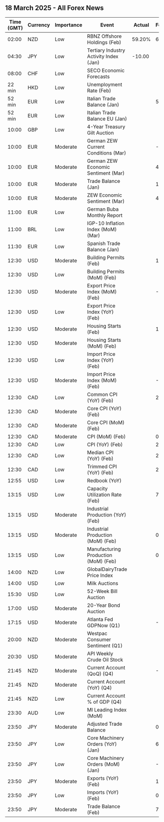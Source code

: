 ## 18 March 2025 - All Forex News

| Time (GMT) | Currency | Importance | Event | Actual | Forecast | Previous |
|------|----------|------------|-------|--------|----------|----------|
| 02:00 | NZD | Low | RBNZ Offshore Holdings (Feb) | 59.20% | 60.10% | 59.30% |
| 04:30 | JPY | Low | Tertiary Industry Activity Index (Jan) | -10.00 |  | 7.40 |
| 08:00 | CHF | Low | SECO Economic Forecasts |  |  |  |
| 22 min | HKD | Low | Unemployment Rate (Feb) |  |  | 3.1% |
| 52 min | EUR | Low | Italian Trade Balance (Jan) |  | 5.150B | 5.980B |
| 52 min | EUR | Low | Italian Trade Balance EU (Jan) |  |  | -1.86B |
| 10:00 | GBP | Low | 4-Year Treasury Gilt Auction |  |  | 4.294% |
| 10:00 | EUR | Moderate | German ZEW Current Conditions (Mar) |  | -80.5 | -88.5 |
| 10:00 | EUR | Moderate | German ZEW Economic Sentiment (Mar) |  | 48.1 | 26.0 |
| 10:00 | EUR | Moderate | Trade Balance (Jan) |  | 14.0B | 15.5B |
| 10:00 | EUR | Moderate | ZEW Economic Sentiment (Mar) |  | 43.6 | 24.2 |
| 11:00 | EUR | Low | German Buba Monthly Report |  |  |  |
| 11:00 | BRL | Low | IGP-10 Inflation Index (MoM) (Mar) |  |  | 0.9% |
| 11:30 | EUR | Low | Spanish Trade Balance (Jan) |  |  | -4.12B |
| 12:30 | USD | Moderate | Building Permits (Feb) |  | 1.450M | 1.473M |
| 12:30 | USD | Low | Building Permits (MoM) (Feb) |  |  | -0.6% |
| 12:30 | USD | Moderate | Export Price Index (MoM) (Feb) |  | -0.2% | 1.3% |
| 12:30 | USD | Low | Export Price Index (YoY) (Feb) |  |  | 2.7% |
| 12:30 | USD | Moderate | Housing Starts (Feb) |  | 1.380M | 1.366M |
| 12:30 | USD | Moderate | Housing Starts (MoM) (Feb) |  |  | -9.8% |
| 12:30 | USD | Low | Import Price Index (YoY) (Feb) |  |  | 1.9% |
| 12:30 | USD | Moderate | Import Price Index (MoM) (Feb) |  | -0.1% | 0.3% |
| 12:30 | CAD | Low | Common CPI (YoY) (Feb) |  | 2.2% | 2.2% |
| 12:30 | CAD | Moderate | Core CPI (YoY) (Feb) |  |  | 2.1% |
| 12:30 | CAD | Moderate | Core CPI (MoM) (Feb) |  |  | 0.4% |
| 12:30 | CAD | Moderate | CPI (MoM) (Feb) |  | 0.6% | 0.1% |
| 12:30 | CAD | Low | CPI (YoY) (Feb) |  | 2.1% | 1.9% |
| 12:30 | CAD | Low | Median CPI (YoY) (Feb) |  | 2.7% | 2.7% |
| 12:30 | CAD | Low | Trimmed CPI (YoY) (Feb) |  | 2.8% | 2.7% |
| 12:55 | USD | Low | Redbook (YoY) |  |  | 5.7% |
| 13:15 | USD | Low | Capacity Utilization Rate (Feb) |  | 77.8% | 77.8% |
| 13:15 | USD | Moderate | Industrial Production (YoY) (Feb) |  |  | 2.00% |
| 13:15 | USD | Moderate | Industrial Production (MoM) (Feb) |  | 0.2% | 0.5% |
| 13:15 | USD | Low | Manufacturing Production (MoM) (Feb) |  | 0.3% | -0.1% |
| 14:00 | NZD | Low | GlobalDairyTrade Price Index |  |  | -0.5% |
| 14:00 | USD | Low | Milk Auctions |  |  | 4,209.0 |
| 15:30 | USD | Low | 52-Week Bill Auction |  |  | 4.050% |
| 17:00 | USD | Moderate | 20-Year Bond Auction |  |  | 4.830% |
| 17:15 | USD | Moderate | Atlanta Fed GDPNow (Q1) |  | -2.1% | -2.1% |
| 20:00 | NZD | Moderate | Westpac Consumer Sentiment (Q1) |  |  | 97.5 |
| 20:30 | USD | Moderate | API Weekly Crude Oil Stock |  |  | 4.247M |
| 21:45 | NZD | Moderate | Current Account (QoQ) (Q4) |  | -6.68B | -10.58B |
| 21:45 | NZD | Moderate | Current Account (YoY) (Q4) |  |  | -26.99B |
| 21:45 | NZD | Low | Current Account % of GDP (Q4) |  |  | -6.40% |
| 23:30 | AUD | Low | MI Leading Index (MoM) |  |  | 0.1% |
| 23:50 | JPY | Moderate | Adjusted Trade Balance |  | 0.51T | -0.86T |
| 23:50 | JPY | Low | Core Machinery Orders (YoY) (Jan) |  | 6.9% | 4.3% |
| 23:50 | JPY | Low | Core Machinery Orders (MoM) (Jan) |  | -0.1% | -1.2% |
| 23:50 | JPY | Moderate | Exports (YoY) (Feb) |  | 12.1% | 7.2% |
| 23:50 | JPY | Low | Imports (YoY) (Feb) |  | 0.1% | 16.7% |
| 23:50 | JPY | Moderate | Trade Balance (Feb) |  | 722.8B | -2,758.8B |
